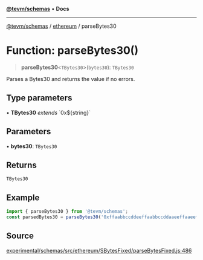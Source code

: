 [**@tevm/schemas**](../../README.md) • **Docs**

***

[@tevm/schemas](../../modules.md) / [ethereum](../README.md) / parseBytes30

# Function: parseBytes30()

> **parseBytes30**\<`TBytes30`\>(`bytes30`): `TBytes30`

Parses a Bytes30 and returns the value if no errors.

## Type parameters

• **TBytes30** *extends* \`0x$\{string\}\`

## Parameters

• **bytes30**: `TBytes30`

## Returns

`TBytes30`

## Example

```ts
import { parseBytes30 } from '@tevm/schemas';
const parsedBytes30 = parseBytes30('0xffaabbccddeeffaabbccddaaeeffaaeeffbbccddccbbddbbccaaaa');
```

## Source

[experimental/schemas/src/ethereum/SBytesFixed/parseBytesFixed.js:486](https://github.com/evmts/tevm-monorepo/blob/main/experimental/schemas/src/ethereum/SBytesFixed/parseBytesFixed.js#L486)
